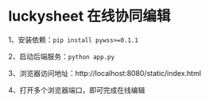 # luckysheet 在线协同编辑

1、安装依赖：`pip install pywss>=0.1.1`

2、启动后端服务：`python app.py`

3、浏览器访问地址：http://localhost:8080/static/index.html

4、打开多个浏览器端口，即可完成在线编辑
